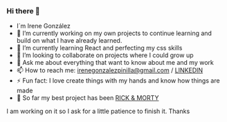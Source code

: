 ### Hi there 👋

<!--
**IreGonzalez/IreGonzalez** is a ✨ _special_ ✨ repository because its `README.md` (this file) appears on your GitHub profile.

- 🤔 I’m looking for help with 
Here are some ideas to get you started:
-->
- I´m Irene González
- 🔭 I’m currently working on my own projects to continue learning and build on what I have already learned.
- 🌱 I’m currently learning React and perfecting my css skills
- 👯 I’m looking to collaborate on projects where I could grow up
- 💬 Ask me about everything that want to know about me and my work
- 📫 How to reach me: irenegonzalezpinilla@gmail.com / [LINKEDIN](https://www.linkedin.com/in/iregonzalez/)
- ⚡ Fun fact: I love create things with my hands and know how things are made
- 👀 So far my best project has been [RICK & MORTY](https://github.com/IreGonzalez/modulo-3-evaluacion-final-IreGonzalez)



I am working on it so I ask for a little patience to finish it. Thanks
